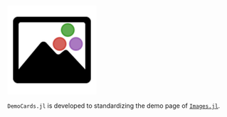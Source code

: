 ![JuliaImages](assets/juliaimages.png)

`DemoCards.jl` is developed to standardizing the demo page of [`Images.jl`](https://github.com/JuliaImages/Images.jl).

